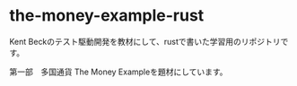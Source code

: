 # the-money-example-rust

Kent Beckのテスト駆動開発を教材にして、rustで書いた学習用のリポジトリです。

第一部　多国通貨 The Money Exampleを題材にしています。